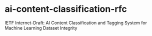 # ai-content-classification-rfc
IETF Internet-Draft: AI Content Classification and Tagging System for Machine Learning Dataset Integrity
